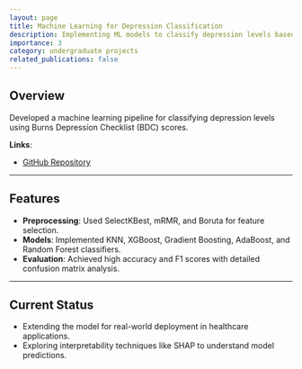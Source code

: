 ```yaml
---
layout: page
title: Machine Learning for Depression Classification
description: Implementing ML models to classify depression levels based on questionnaire data.
importance: 3
category: undergraduate projects
related_publications: false
---
```


## Overview
Developed a machine learning pipeline for classifying depression levels using Burns Depression Checklist (BDC) scores.

**Links**:  
- [GitHub Repository](https://github.com/your-depression-repo)

---

## Features
- **Preprocessing**: Used SelectKBest, mRMR, and Boruta for feature selection.
- **Models**: Implemented KNN, XGBoost, Gradient Boosting, AdaBoost, and Random Forest classifiers.
- **Evaluation**: Achieved high accuracy and F1 scores with detailed confusion matrix analysis.

---

## Current Status
- Extending the model for real-world deployment in healthcare applications.
- Exploring interpretability techniques like SHAP to understand model predictions.

